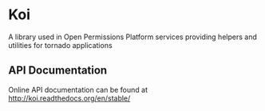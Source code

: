Koi
===

A library used in Open Permissions Platform services providing helpers and utilities for tornado applications

API Documentation
-----------------

Online API documentation can be found at http://koi.readthedocs.org/en/stable/
